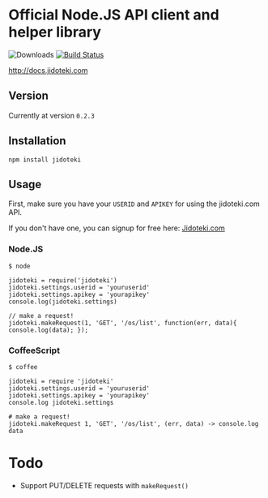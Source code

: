 # Official Node.JS API client and helper library

![Downloads](http://img.shields.io/npm/dm/jidoteki.svg "Jidoteki")
[![Build Status](https://travis-ci.org/unscramble/jidoteki-node.svg?branch=master)](https://travis-ci.org/unscramble/jidoteki-node)

http://docs.jidoteki.com

## Version

Currently at version `0.2.3`

## Installation

`npm install jidoteki`

## Usage

First, make sure you have your `USERID` and `APIKEY` for using the jidoteki.com API.

If you don't have one, you can signup for free here: [Jidoteki.com](https://jidoteki.com)

### Node.JS

```
$ node

jidoteki = require('jidoteki')
jidoteki.settings.userid = 'youruserid'
jidoteki.settings.apikey = 'yourapikey'
console.log(jidoteki.settings)

// make a request!
jidoteki.makeRequest(1, 'GET', '/os/list', function(err, data){ console.log(data); });
```

### CoffeeScript

```
$ coffee

jidoteki = require 'jidoteki'
jidoteki.settings.userid = 'youruserid'
jidoteki.settings.apikey = 'yourapikey'
console.log jidoteki.settings

# make a request!
jidoteki.makeRequest 1, 'GET', '/os/list', (err, data) -> console.log data
```

# Todo

* Support PUT/DELETE requests with `makeRequest()`
